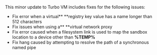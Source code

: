 This minor update to Turbo VM includes fixes for the following issues:

- Fix error when a virtual** **registry key value has a name longer than 512 characters
- Fix issues when using a** **virtual network proxy
- Fix error caused when a filesystem link is used to map the sandbox location to a device other than **%TEMP%**
- Fix hang caused by attempting to resolve the path of a synchronous named pipe



